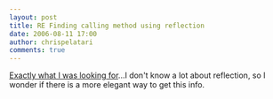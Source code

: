 ```yaml
---
layout: post
title: RE Finding calling method using reflection
date: 2006-08-11 17:00
author: chrispelatari
comments: true
---
```


<p><a href="http://geekswithblogs.net/opiesblog/archive/2006/06/29/83654.aspx">Exactly
what I was looking for</a>...I don't know a lot about reflection, so I wonder if
there is a more elegant way to get this info.</p>
